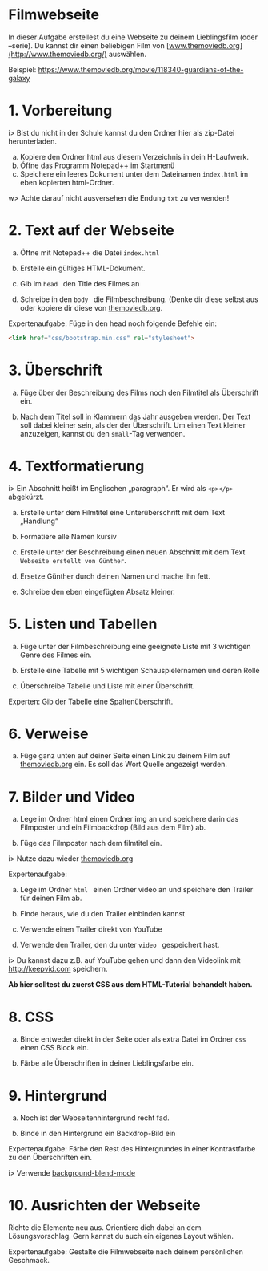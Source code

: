 <style type="text/css">
    ol { list-style-type: lower-alpha; }
</style>

# Filmwebseite

In dieser Aufgabe erstellest du eine Webseite zu deinem Lieblingsfilm (oder –serie). Du kannst dir einen beliebigen Film von [www.themoviedb.org](http://www.themoviedb.org/) auswählen.

Beispiel: <https://www.themoviedb.org/movie/118340-guardians-of-the-galaxy> 

# 1. Vorbereitung

i> Bist du nicht in der Schule kannst du den Ordner hier als zip-Datei herunterladen.

1. Kopiere den Ordner html aus diesem Verzeichnis in dein H-Laufwerk. 
2. Öffne das Programm Notepad++ im Startmenü
3. Speichere ein leeres Dokument unter dem Dateinamen `index.html` im eben kopierten html-Ordner. 

w> Achte darauf nicht ausversehen die Endung `txt` zu verwenden! 

# 2. Text auf der Webseite

1. Öffne mit Notepad++ die Datei `index.html`

2. Erstelle ein gültiges HTML-Dokument. 

3.  Gib im `head ` den Title des Filmes an 

4. Schreibe in den `body ` die Filmbeschreibung. (Denke dir diese selbst aus oder kopiere dir diese von [themoviedb.org](https://www.themoviedb.org/).


Expertenaufgabe: Füge in den head noch folgende Befehle ein: 

```html
<link href="css/bootstrap.min.css" rel="stylesheet">
```

# 3. Überschrift

1. Füge über der Beschreibung des Films noch den Filmtitel als Überschrift ein. 

2. Nach dem Titel soll in Klammern das Jahr ausgeben werden. Der Text soll dabei kleiner sein, als der der Überschrift. Um einen Text kleiner anzuzeigen, kannst du den `small`-Tag verwenden.


# 4. Textformatierung

i> Ein Abschnitt heißt im Englischen „paragraph“. Er wird als `<p></p>` abgekürzt.

1. Erstelle unter dem Filmtitel eine Unterüberschrift mit dem Text „Handlung“

2. Formatiere alle Namen kursiv

3.  Erstelle unter der Beschreibung einen neuen Abschnitt mit dem Text `Webseite erstellt von Günther`. 

4. Ersetze Günther durch deinen Namen und mache ihn fett. 

5. Schreibe den eben eingefügten Absatz kleiner.


# 5. Listen und Tabellen

1. Füge unter der Filmbeschreibung eine geeignete Liste mit 3 wichtigen Genre des Filmes ein.

2. Erstelle eine Tabelle mit 5 wichtigen Schauspielernamen und deren Rolle

3.  Überschreibe Tabelle und Liste mit einer Überschrift. 


Experten: Gib der Tabelle eine Spaltenüberschrift.

# 6. Verweise

1.    Füge ganz unten auf deiner Seite einen Link zu deinem Film auf [themoviedb.org](https://www.themoviedb.org/) ein. Es soll das Wort Quelle angezeigt werden. 


# 7. Bilder und Video

1. Lege im Ordner html einen Ordner img an und speichere darin das Filmposter und ein Filmbackdrop (Bild aus dem Film) ab.

2. Füge das Filmposter nach dem filmtitel ein. 

i> Nutze dazu wieder [themoviedb.org](https://www.themoviedb.org/)

Expertenaufgabe: 

1. Lege im Ordner `html ` einen Ordner video an und speichere den Trailer für deinen Film ab. 

2. Finde heraus, wie du den Trailer einbinden kannst

3. Verwende einen Trailer direkt von YouTube

4. Verwende den Trailer, den du unter `video ` gespeichert hast.


i> Du kannst dazu z.B. auf YouTube gehen und dann den Videolink mit  <http://keepvid.com> speichern. 

 

**Ab hier solltest du zuerst CSS aus dem HTML-Tutorial behandelt haben.**

# 8. CSS

1. Binde entweder direkt in der Seite oder als extra Datei im Ordner `css ` einen CSS Block ein. 

2. Färbe alle Überschriften in deiner Lieblingsfarbe ein.


# 9. Hintergrund

1. Noch ist der Webseitenhintergrund recht fad. 

2. Binde in den Hintergrund ein Backdrop-Bild ein 

Expertenaufgabe: Färbe den Rest des Hintergrundes in einer Kontrastfarbe zu den Überschriften ein.

i> Verwende [background-blend-mode](https://wiki.selfhtml.org/wiki/CSS/Eigenschaften/Hintergrundfarben_und_-bilder/background-blend-mode)

# 10. Ausrichten der Webseite

Richte die Elemente neu aus. Orientiere dich dabei an dem Lösungsvorschlag. Gern kannst du auch ein eigenes Layout wählen.

Expertenaufgabe: Gestalte die Filmwebseite nach deinem persönlichen Geschmack. 
